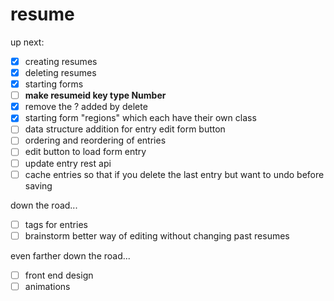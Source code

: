 # resume
up next:
- [x] creating resumes
- [x] deleting resumes
- [x] starting forms
- [ ] **make resumeid key type Number**
- [x] remove the ? added by delete
- [x] starting form "regions" which each have their own class
- [ ] data structure addition for entry edit form button
- [ ] ordering and reordering of entries
- [ ] edit button to load form entry
- [ ] update entry rest api
- [ ] cache entries so that if you delete the last entry but want to undo before saving

down the road...
- [ ] tags for entries
- [ ] brainstorm better way of editing without changing past resumes

even farther down the road...
- [ ] front end design
- [ ] animations